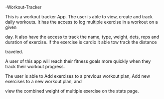 -Workout-Tracker

This is a workout tracker App. The user is able to view, create and track daily workouts. It has the access to log multiple exercise in a workout on a given 

day. It also have the access to track the name, type, weight, dets, reps and duration of exercise. if the exercise is cardio it able tow track the distance 

traveled.

A user of this app  will reach their fitness goals more quickly when they track their workout progress.


The user is able to Add exercises to a previous workout plan, Add new exercises to a new workout plan, and 

view the combined weight of multiple exercise on the stats page.




